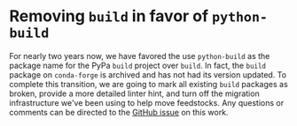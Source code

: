 # Removing `build` in favor of `python-build`

For nearly two years now, we have favored the use `python-build` as the package name for the PyPa `build` 
project over `build`. In fact, the `build` package on `conda-forge` is archived and has not had its version 
updated. To complete this transition, we are going to mark all existing `build` packages as broken, provide 
a more detailed linter hint, and turn off the migration infrastructure we've been using to help move feedstocks. 
Any questions or comments can be directed to the [GitHub issue](https://github.com/conda-forge/conda-forge.github.io/issues/2269) on this work.
